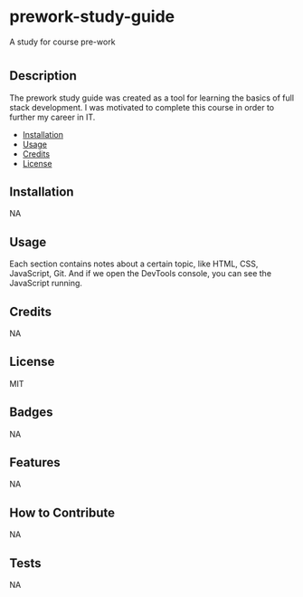 # prework-study-guide
A study for course pre-work
# <Your-Project-Title>

## Description

The prework study guide was created as a tool for learning the basics of full stack development. I was motivated to complete this course in order to further my career in IT. 



- [Installation](#installation)
- [Usage](#usage)
- [Credits](#credits)
- [License](#license)

## Installation

NA

## Usage

Each section contains notes about a certain topic, like HTML, CSS, JavaScript, Git. And if we open the DevTools console, you can see the JavaScript running.


## Credits

NA

## License

MIT

## Badges

NA

## Features

NA

## How to Contribute

NA

## Tests

NA